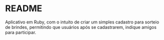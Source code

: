 # README

Aplicativo em Ruby, com o intuito de criar um simples cadastro para sorteio de brindes, permitindo que usuários após se cadastrarem, indique amigos para participar.
